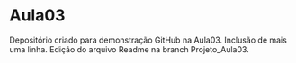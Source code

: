 # Aula03
Depositório criado para demonstração GitHub na Aula03.
Inclusão de mais uma linha.
Edição do arquivo Readme na branch Projeto_Aula03.

